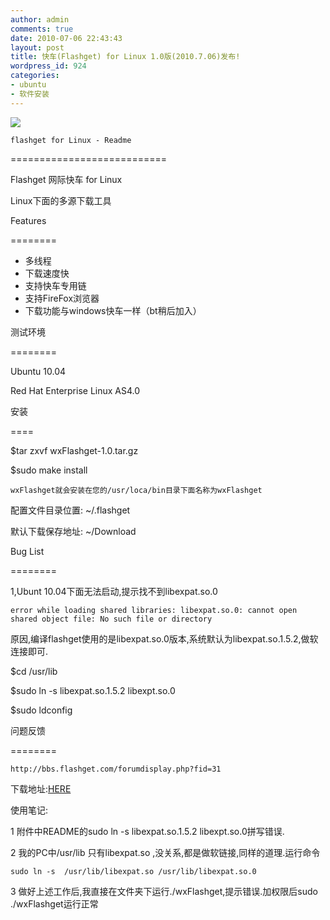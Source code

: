 ```yaml
---
author: admin
comments: true
date: 2010-07-06 22:43:43
layout: post
title: 快车(Flashget) for Linux 1.0版(2010.7.06)发布!
wordpress_id: 924
categories:
- ubuntu
- 软件安装
---
```


![](http://bbs.flashget.com/attachments/day_100706/10070615496740cbfed7dd094d.jpg)

    flashget for Linux - Readme

===========================

Flashget 网际快车 for Linux 

Linux下面的多源下载工具

Features

========

- 多线程
- 下载速度快
- 支持快车专用链
- 支持FireFox浏览器
- 下载功能与windows快车一样（bt稍后加入）

测试环境

========

Ubuntu 10.04

Red Hat Enterprise Linux AS4.0

安装

====

$tar zxvf wxFlashget-1.0.tar.gz

$sudo make install

    wxFlashget就会安装在您的/usr/loca/bin目录下面名称为wxFlashget

配置文件目录位置: ~/.flashget

默认下载保存地址: ~/Download

Bug List

========

1,Ubunt 10.04下面无法启动,提示找不到libexpat.so.0

    error while loading shared libraries: libexpat.so.0: cannot open shared object file: No such file or directory

原因,编译flashget使用的是libexpat.so.0版本,系统默认为libexpat.so.1.5.2,做软连接即可.

$cd /usr/lib

$sudo ln -s libexpat.so.1.5.2 libexpt.so.0

$sudo ldconfig

问题反馈

========

    http://bbs.flashget.com/forumdisplay.php?fid=31

下载地址:[HERE](http://bbs.flashget.com/attachment.php?aid=MTMxN3w4NWUwZDk3YXwxMjc4NDI2MjIzfDMzYjZ0bHlyRUdLQ2JxK0xaOHFhSjEzSXljaWpZVExXa0ZHUDArSGw4NHFpbWZj)

使用笔记:  

1 附件中README的sudo ln -s libexpat.so.1.5.2 libexpt.so.0拼写错误.

2  我的PC中/usr/lib 只有libexpat.so ,没关系,都是做软链接,同样的道理.运行命令

    sudo ln -s  /usr/lib/libexpat.so /usr/lib/libexpat.so.0

3  做好上述工作后,我直接在文件夹下运行./wxFlashget,提示错误.加权限后sudo ./wxFlashget运行正常

